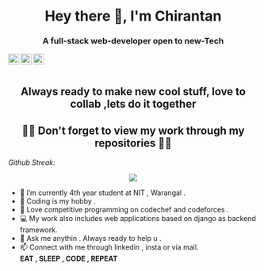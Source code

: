 <h1 align="center">Hey there 👋, I'm Chirantan</h1>
<h3 align="center">A full-stack web-developer open to new-Tech</h3>
<div class="align-items-center">
<a href="https://www.linkedin.com/in/chirantan-muliya-961974209/">
  <img align="left" alt="Chirantan's Linkedin" width="22px" src="https://cdn.jsdelivr.net/npm/simple-icons@v3/icons/linkedin.svg" />
</a>
<a href="#">
  <img align="left" alt="Chirantan's Instagram" width="22px" src="https://cdn.jsdelivr.net/npm/simple-icons@v3/icons/instagram.svg" />
</a>
<a href="mailto:muliyachirantan@gmail.com">
  <img align="left" alt="Chirantan's E-mail" width="22px" src="https://cdn.jsdelivr.net/npm/simple-icons@v3/icons/gmail.svg" />
</a>
</div>
<br><br>

<h2 align="center">Always ready to make new cool stuff, love to collab ,lets do it together</h2>
<h2 align="center"> 👨‍💻  Don't forget to view my work through my repositories  👨‍💻</h2>



*Github Streak:*
<p align = "center">
  <img src = "https://github-readme-streak-stats.herokuapp.com/?user=chirantan24">
</p>

- 🌱 I’m currently 4th year student at NIT , Warangal .<br>
- 📖 Coding is my hobby .<br>
- 🤩 Love competitive programming on codechef and codeforces .
- 💻 My work also includes web applications based on django as backend framework.<br>
- 💬 Ask me anythin . Always ready to help u .<br>
- 📫 Connect with me through linkedin , insta or via mail.<br>
<b>EAT , SLEEP , CODE , REPEAT</b>
